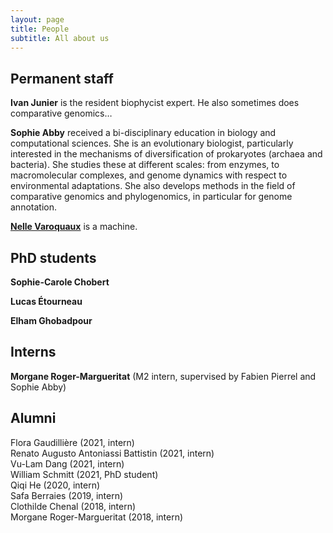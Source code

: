 ```yaml
---
layout: page
title: People
subtitle: All about us
---
```


## Permanent staff

**Ivan Junier** is the resident biophycist expert. He also sometimes does
comparative genomics…  
<a href="https://github.com/ijunier"><i class="fa fa-fw fa-github fa-2x" aria-hidden="true"></i></a>
<a href="https://scholar.google.com/citations?user=UiHvu5AAAAAJ&hl=en"><i class="ai ai-google-scholar-square ai-fw fa-2x"></i></a> 



**Sophie Abby** received a bi-disciplinary education in biology and
computational sciences. She is an evolutionary biologist, particularly
interested in the mechanisms of diversification of prokaryotes (archaea and
bacteria). She studies these at different scales: from enzymes, to macromolecular
complexes, and genome dynamics with respect to environmental adaptations. She also develops 
methods in the field of comparative genomics and phylogenomics, in particular for genome annotation.  
<a href="https://github.com/saphia"><i class="fa fa-fw fa-github fa-2x" aria-hidden="true"></i></a>
<a href="https://scholar.google.fr/citations?user=pJ3h0iMAAAAJ&hl=en"><i class="ai ai-google-scholar-square ai-fw fa-2x"></i></a> 


**[Nelle Varoquaux](https://nellev.github.io)** is a machine.  
<a href="https://nellev.github.io/"><i class="fa fa-fw fa-map-marker fa-2x" aria-hidden="true"></i></a>
<a href="https://github.com/nellev"><i class="fa fa-fw fa-github fa-2x" aria-hidden="true"></i></a>
<a href="https://scholar.google.fr/citations?user=8QspsP0AAAAJ&hl=en"><i class="ai ai-google-scholar-square ai-fw fa-2x"></i></a>
<a href="https://orcid.org/0000-0002-8748-6546"><i class="ai ai-orcid ai-fw fa-2x"></i></a>
<a href="https://osf.io/duxyk/"><i class="ai ai-osf ai-fw fa-2x"></i></a>



## PhD students

**Sophie-Carole Chobert**

**Lucas Étourneau**

**Elham Ghobadpour**



## Interns

**Morgane Roger-Margueritat**  (M2 intern, supervised by Fabien Pierrel and Sophie Abby)


## Alumni

Flora Gaudillière (2021, intern)  
Renato Augusto Antoniassi Battistin (2021, intern)  
Vu-Lam Dang (2021, intern)  
William Schmitt (2021, PhD student)  
Qiqi He (2020, intern)  
Safa Berraies (2019, intern)  
Clothilde Chenal (2018, intern)  
Morgane Roger-Margueritat (2018, intern)  
